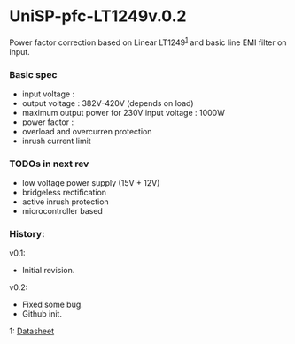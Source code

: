 # UniSP-pfc-LT1249v.0.2
Power factor correction based on Linear LT1249<sup>[1](#LT1249)</sup> and basic line EMI filter on input.

### Basic spec
- input voltage : 
- output voltage : 382V-420V (depends on load)
- maximum output power for 230V input voltage : 1000W
- power factor :
- overload and overcurren protection
- inrush current limit

### TODOs in next rev
- low voltage power supply (15V + 12V)
- bridgeless rectification
- active inrush protection
- microcontroller based

### History:
v0.1:

- Initial revision.

v0.2:

- Fixed some bug.
- Github init.


<a name="LT1249">1</a>: [Datasheet](http://www.linear.com/docs/3129)

